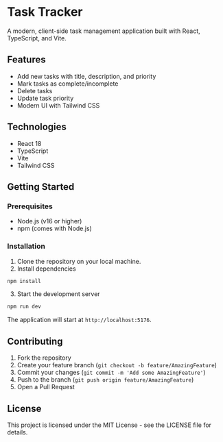 # Task Tracker

A modern, client-side task management application built with React, TypeScript, and Vite.

## Features

- Add new tasks with title, description, and priority
- Mark tasks as complete/incomplete
- Delete tasks
- Update task priority
- Modern UI with Tailwind CSS

## Technologies

- React 18
- TypeScript
- Vite
- Tailwind CSS

## Getting Started

### Prerequisites

- Node.js (v16 or higher)
- npm (comes with Node.js)

### Installation

1. Clone the repository on your local machine.
2. Install dependencies
```bash
npm install
```

3. Start the development server
```bash
npm run dev
```

The application will start at `http://localhost:5176`.

## Contributing

1. Fork the repository
2. Create your feature branch (`git checkout -b feature/AmazingFeature`)
3. Commit your changes (`git commit -m 'Add some AmazingFeature'`)
4. Push to the branch (`git push origin feature/AmazingFeature`)
5. Open a Pull Request

## License

This project is licensed under the MIT License - see the LICENSE file for details.
